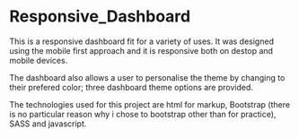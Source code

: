 # Responsive_Dashboard
This is a responsive dashboard fit for a variety of uses. It was designed using the mobile first approach and it is responsive both on destop and mobile devices.

The dashboard also allows a user to personalise the theme by changing to their prefered color; three dashboard theme options are provided.

The technologies used for this project are html for markup, Bootstrap (there is no particular reason why i chose to bootstrap other than for practice), SASS and javascript. 
